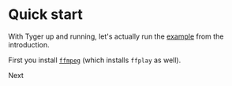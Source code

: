 # Quick start

With Tyger up and running, let's actually run the
[example](what-is-tyger.md#a-simple-example) from the introduction.

First you install [`ffmpeg`](https://ffmpeg.org/download.html) (which installs `ffplay` as well).

Next
